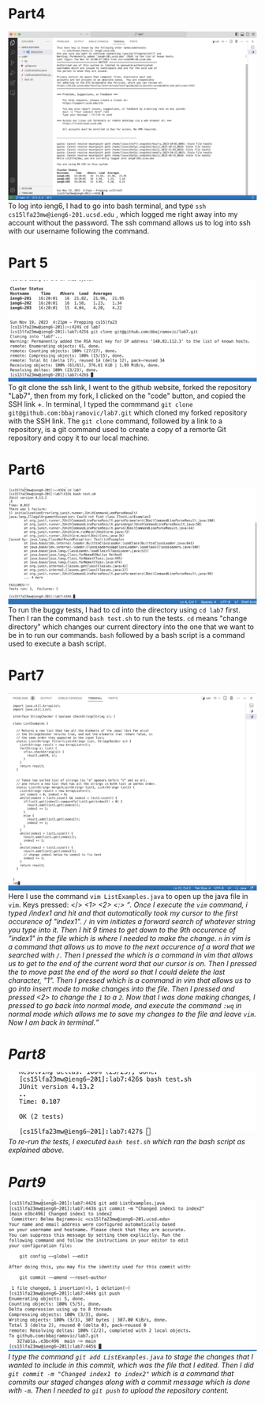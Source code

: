 # Part4

![Image](part4.png)
To log into ieng6, I had to go into bash terminal, and type `ssh cs15lfa23mw@ieng6-201.ucsd.edu` <enter>, which logged me right away into my account without the password. The ssh command allows
us to log into ssh with our username following the command.

# Part 5

![Image](part5.png)
To git clone the ssh link, I went to the github website, forked the repository "Lab7", then from my fork, I clicked on the "code" button, and copied the SSH link <control>+<c>. In terminal,
I typed the commmand `git clone git@github.com:bbajramovic/lab7.git` <enter> which cloned my forked repository with the SSH link. The `git clone` command, followed by a link to a repository, 
is a git command used to create a copy of a remorte Git repository and copy it to our local machine. 

# Part6

![Image](part6.png)
To run the buggy tests, I had to cd into the directory using `cd lab7` <enter> first. Then I ran the command `bash test.sh` <enter> to run the tests. `cd` means "change directory" which changes our current directory into the one that we want to be in to run our commands. `bash` followed by a bash script is a command used to execute a bash script.

# Part7

![Image](part7.png)
Here I use the command `vim ListExamples.java` to open up the java file in `vim`. Keys pressed: </> <i> <n> <d> <e> <x> <1> <enter> <n> <n> <n> <n> <n> <n> <n> <n> <n> <e> <rightarrowkey> <i> <delete> <2> <esc> <:> <w> <q>. Once I execute the `vim` command, i typed /index1 and hit <enter> and that automatically took my cursor to the first occurence of "index1". `/` in vim initiates a forward search of whatever string you type into it. Then I hit <n> 9 times to get down to the 9th occurence of "index1" in the file which is where I needed to make the change. `n` in vim is a command that allows us to move to the next occurence of a word that we searched with `/`. Then I pressed the <e> which is a command in vim that allows us to get to the end of the current word that our cursor is on. Then I pressed the <rightarrowkey> to move past the end of the word so that I could delete the last character, "1". Then I pressed <i> which is a command in vim that allows us to go into insert mode to make changes into the file. Then I pressed <delete> and pressed <2> to change the `1` to a `2`. Now that I was done making changes, I pressed <esc> to go back into normal mode, and execute the command `:wq` in normal mode which allows me to save my changes to the file and leave `vim`. Now I am back in terminal.

# Part8

![Image](part8.png)
To re-run the tests, I executed `bash test.sh` which ran the bash script as explained above. 

# Part9

![Image](part9.png)
I type the command `git add ListExamples.java` to stage the changes that I wanted to include in this commit, which was the file that I edited. Then I did `git commit -m "Changed index1 to index2"` which is a command that commits our staged changes along with a commit message which is done with `-m`. Then I needed to `git push` to upload the repository content.
